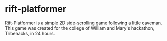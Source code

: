 rift-platformer
===============

Rift-Platformer is a simple 2D side-scrolling game following a little caveman.  This game was created for the college of William and Mary's hackathon, Tribehacks, in 24 hours.
